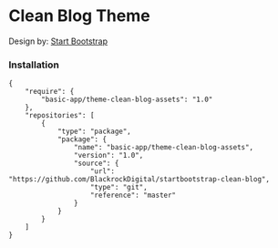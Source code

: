# Clean Blog Theme

Design by: [Start Bootstrap](https://startbootstrap.com/)

### Installation

~~~
{
    "require": {
        "basic-app/theme-clean-blog-assets": "1.0"
    },
    "repositories": [
        {
            "type": "package",
            "package": {
                "name": "basic-app/theme-clean-blog-assets",
                "version": "1.0",
                "source": {
                    "url": "https://github.com/BlackrockDigital/startbootstrap-clean-blog",
                    "type": "git",
                    "reference": "master"
                }
            }
        }
    ]
}
~~~
